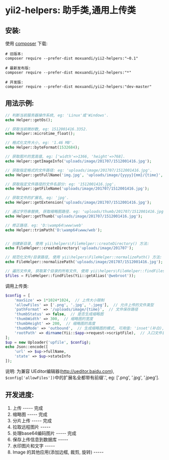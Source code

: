 yii2-helpers: 助手类,通用上传类
==================

安装:
------------
使用 [composer](http://getcomposer.org/download/) 下载:
```
# 旧版本:
composer require --prefer-dist moxuandi/yii2-helpers:"~0.1"

# 最新发布版:
composer require --prefer-dist moxuandi/yii2-helpers:"*"

# 开发版:
composer require --prefer-dist moxuandi/yii2-helpers:"dev-master"
```


用法示例:
-----
```php
// 判断当前服务器操作系统, eg: 'Linux'或'Windows'.
echo Helper::getOs();

// 获取当前微妙数, eg: 1512001416.3352.
echo Helper::microtime_float();

// 格式化文件大小, eg: '1.46 MB'.
echo Helper::byteFormat(1532684);

// 获取图片的宽高值, eg: ['width'=>1366, 'height'=>768].
echo Helper::getImageInfo('uploads/image/201707/1512001416.jpg');

// 获取指定格式的文件路径: eg: 'uploads/image/201707/1512001416.jpg'.
echo Helper::getFullName('img.jpg', 'uploads/image/{yyyy}{mm}/{time}', 'jpg');

// 获取指定文件路径的文件名部分: eg: '1512001416.jpg'.
echo Helper::getFileName('uploads/image/201707/1512001416.jpg');

// 获取文件的扩展名, eg: 'jpg'.
echo Helper::getExtension('uploads/image/201707/1512001416.jpg');

// 通过字符串替换, 获取缩略图路径. eg: 'uploads/thumb/201707/1512001416.jpg'
echo Helper::getThumb('uploads/image/201707/1512001416.jpg');

// 修正路径. eg: 'D:\wamp64\www\web'
echo Helper::trimPath('D:\wamp64\www/web');


// 创建新目录, 使用 yii\helpers\FileHelper::createDirectory() 方法:
echo FileHelper::createDirectory('uploads/image/201707');

// 规范化文件/目录路径, 使用 yii\helpers\FileHelper::normalizePath() 方法:
echo FileHelper::normalizePath('uploads/image/201707/1512001416.jpg');

// 遍历文件夹, 获取某个目录的所有文件, 使用 yii\helpers\FileHelper::findFiles() 方法:
$files = FileHelper::findFiles(Yii::getAlias('@webroot'));
```

调用上传类:
```php
$config = [
	'maxSize' => 1*1024*1024,  // 上传大小限制
	'allowFiles' => ['.png', '.jpg', '.jpeg'],  // 允许上传的文件类型
	'pathFormat' => '/uploads/image/{time}',  // 文件保存路径
	'thumbStatus' => false,  // 是否生成缩略图
	'thumbWidth' => 300,  // 缩略图的宽度
	'thumbHeight' => 200,  // 缩略图的高度
	'thumbMode' => 'outbound',  // 生成缩略图的模式, 可用值: 'inset'(补白), 'outbound'(裁剪)
	'rootPath' => dirname(Yii::$app->request->scriptFile),  // 入口文件目录
];
$up = new Uploader('upfile', $config);
echo Json::encode([
    'url' => $up->fullName,
    'state' => $up->stateInfo
]);
```

说明: 为兼容 UEditor编辑器(http://ueditor.baidu.com), `$config['allowFiles'])`中的扩展名全都带有前缀'.', eg: ['.png', '.jpg', '.jpeg'].



开发进度:
-----
1. 上传 ----- 完成
2. 缩略图 ----- 完成
3. 分片上传 ----- 完成
4. 拉取远程图片 ----- 
5. 处理base64编码图片 ----- 完成
6. 保存上传信息到数据库 ----- 
7. 水印图片和文字 ----- 
8. Image 的其他应用(添加边框, 裁剪, 旋转) ----- 
